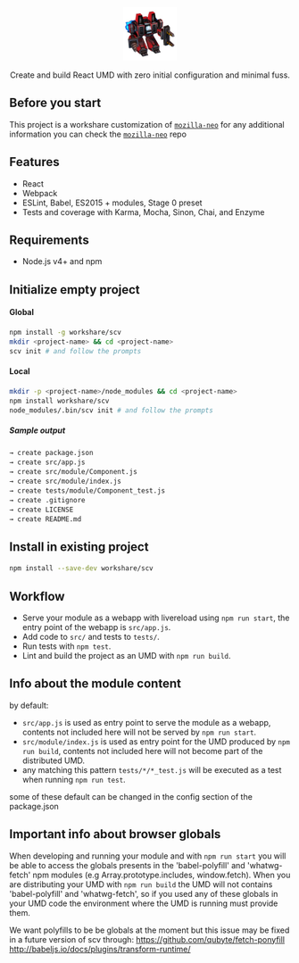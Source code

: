 <p align="center">
  <img src="scv.jpeg" height="96" />
</p>


<p align="center">Create and build React UMD with zero initial configuration and minimal fuss.</p>

## Before you start

This project is a workshare customization of [`mozilla-neo`](https://github.com/mozilla/neo/) for any additional information you can check the [`mozilla-neo`](https://github.com/mozilla/neo/) repo

## Features

- React
- Webpack
- ESLint, Babel, ES2015 + modules, Stage 0 preset
- Tests and coverage with Karma, Mocha, Sinon, Chai, and Enzyme

## Requirements

- Node.js v4+ and npm

## Initialize empty project

#### Global

```bash
npm install -g workshare/scv
mkdir <project-name> && cd <project-name>
scv init # and follow the prompts
```

#### Local

```bash
mkdir -p <project-name>/node_modules && cd <project-name>
npm install workshare/scv
node_modules/.bin/scv init # and follow the prompts
```

##### Sample output

```bash
→ create package.json
→ create src/app.js
→ create src/module/Component.js
→ create src/module/index.js
→ create tests/module/Component_test.js
→ create .gitignore
→ create LICENSE
→ create README.md
```

## Install in existing project

```bash
npm install --save-dev workshare/scv
```

## Workflow

- Serve your module as a webapp with livereload using `npm run start`, the entry point of the webapp is `src/app.js`.
- Add code to `src/` and tests to `tests/`.
- Run tests with `npm test`.
- Lint and build the project as an UMD with `npm run build`.

## Info about the module content

by default:

- `src/app.js` is used as entry point to serve the module as a webapp, contents not included here will not be served by `npm run start`.
- `src/module/index.js` is used as entry point for the UMD produced by `npm run build`, contents not included here will not become part of the distributed UMD.
- any matching this pattern `tests/*/*_test.js` will be executed as a test when running `npm run test`.

some of these default can be changed in the config section of the package.json

## Important info about browser globals

When developing and running your module and with `npm run start` you will be able to access the globals presents in the 'babel-polyfill' and 'whatwg-fetch' npm modules (e.g Array.prototype.includes, window.fetch).
When you are distributing your UMD with `npm run build` the UMD will not contains 'babel-polyfill' and 'whatwg-fetch', so if you used any of these globals in your UMD code the environment where the UMD is running must provide them.

We want polyfills to be be globals at the moment but this issue may be fixed in a future version of scv through:
https://github.com/qubyte/fetch-ponyfill
http://babeljs.io/docs/plugins/transform-runtime/

